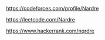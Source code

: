 https://codeforces.com/profile/Nardre

https://leetcode.com/Nardre

https://www.hackerrank.com/nqrdre
